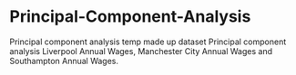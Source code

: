 # Principal-Component-Analysis
 Principal component analysis temp made up dataset
 Principal component analysis Liverpool Annual Wages, Manchester City Annual Wages and Southampton Annual Wages.
